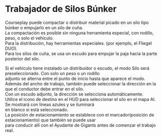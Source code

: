 # Trabajador de Silos Búnker

  
Courseplay puede compactar o distribuir material picado en un silo tipo búnker o empujarlo en un silo de cuña.  
La compactación es posible sin ninguna herramienta especial, con rodillo, peso, o solo el vehículo.  
Para la distribución, hay herramientas especiales. (por ejemplo, el Fliegel DUO).  
Para los silos de cuña, se usa un escudo para empujar la paja hacia la parte posterior del silo.  

  
Si el vehículo tiene instalado un distribuidor o escudo, el modo Silo será preseleccionado. Con solo un peso o un rodillo   
adjunto se alterna entre el punto de inicio hasta que aparece el modo.  
Además del ancho de trabajo, también puede seleccionar la dirección en la que el conductor debe entrar en el silo.   
Con un escudo adjunto, la dirección se selecciona automáticamente.  
Utilice el icono de destino en el HUD para seleccionar el silo en el mapa AI. Se mostrará con líneas azules y se iluminará   
en blanco si está seleccionado.  
La posición de estacionamiento se establece con el marcador(posición de estacionamiento) que también se puede usar   
para conducir allí con el Ayudante de Gigants antes de comenzar el trabajo real.  

